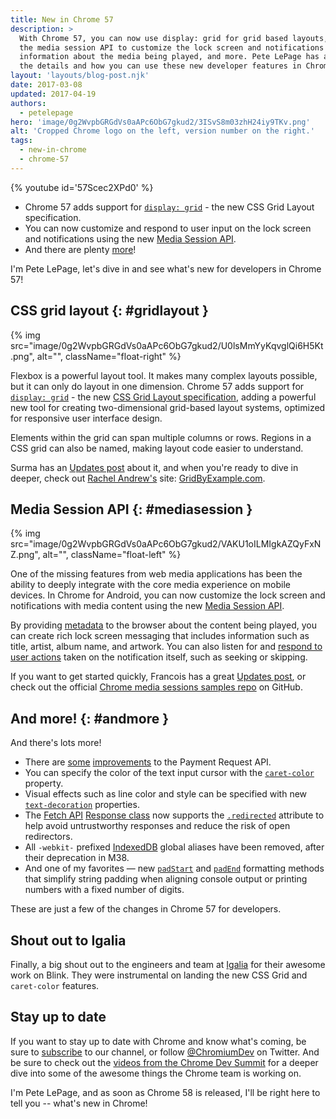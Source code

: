 ```yaml
---
title: New in Chrome 57
description: >
  With Chrome 57, you can now use display: grid for grid based layouts, use
  the media session API to customize the lock screen and notifications with
  information about the media being played, and more. Pete LePage has all
  the details and how you can use these new developer features in Chrome 57!
layout: 'layouts/blog-post.njk'
date: 2017-03-08
updated: 2017-04-19
authors:
  - petelepage
hero: 'image/0g2WvpbGRGdVs0aAPc6ObG7gkud2/3ISvS8m03zhH24iy9TKv.png'
alt: 'Cropped Chrome logo on the left, version number on the right.'
tags:
  - new-in-chrome
  - chrome-57
---
```


{% youtube id='57Scec2XPd0' %}

* Chrome 57 adds support for [`display: grid`](#gridlayout) - the new
  CSS Grid Layout specification.
* You can now customize and respond to user input on the lock screen and
  notifications using the new [Media Session API](#mediasession).
* And there are plenty [more](#andmore)!

I'm Pete LePage, let's dive in and see what's new for developers in Chrome 57!

## CSS grid layout {: #gridlayout }

{% img src="image/0g2WvpbGRGdVs0aAPc6ObG7gkud2/U0lsMmYyKqvglQi6H5Kt.png", alt="", className="float-right" %}

Flexbox is a powerful layout tool. It makes many complex layouts possible,
but it can only do layout in one dimension. Chrome 57 adds support for
[`display: grid`](https://developer.mozilla.org/en-US/docs/Learn/CSS/CSS_layout/Grids) -
the new [CSS Grid Layout specification](https://www.w3.org/TR/css3-grid-layout/),
adding a powerful new tool for creating two-dimensional grid-based layout
systems, optimized for responsive user interface design.

Elements within the grid can span multiple columns or rows. Regions in a
CSS grid can also be named, making layout code easier to understand.

Surma has an [Updates post](https://developers.google.com/web/updates/2017/01/css-grid)
about it, and when you're ready to dive in deeper, check out
[Rachel Andrew's](https://twitter.com/rachelandrew) site:
[GridByExample.com](http://gridbyexample.com/).

## Media Session API {: #mediasession }

{% img src="image/0g2WvpbGRGdVs0aAPc6ObG7gkud2/VAKU1oILMIgkAZQyFxNZ.png", alt="", className="float-left" %}

One of the missing features from web media applications has been the
ability to deeply integrate with the core media experience on mobile devices.
In Chrome for Android, you can now customize the lock screen and notifications
with media content using the new [Media Session API](https://wicg.github.io/mediasession/).

By providing [metadata](https://developers.google.com/web/updates/2017/02/media-session#set_metadata)
to the browser about the content being played, you can create rich lock screen
messaging that includes information such as title, artist, album name, and
artwork. You can also listen for and
[respond to user actions](https://developers.google.com/web/updates/2017/02/media-session#previous_track_next_track)
taken on the notification itself, such as seeking or skipping.

If you want to get started quickly, Francois has a great
[Updates post](https://developers.google.com/web/updates/2017/02/media-session),
or check out the official
[Chrome media sessions samples repo](https://googlechrome.github.io/samples/media-session/)
on GitHub.

## And more! {: #andmore }

And there's lots more!

* There are [some](https://developers.google.com/web/updates/2017/01/payment-request-updates)
  [improvements](https://developers.google.com/web/updates/2017/01/payment-request-updates#paymentmethoddata_supports_basic-card)
  to the Payment Request API.
* You can specify the color of the text input cursor with the
  [`caret-color`](https://www.chromestatus.com/feature/5720917787279360)
  property.
* Visual effects such as line color and style can be specified with new
  [`text-decoration`](https://developer.mozilla.org/en-US/docs/Web/CSS/text-decoration)
  properties.
* The [Fetch API](https://developer.mozilla.org/en-US/docs/Web/API/Fetch_API)
  [Response class](https://developer.mozilla.org/en-US/docs/Web/API/Response)
  now supports the
  [`.redirected`](https://developer.mozilla.org/en-US/docs/Web/API/Response/redirected)
  attribute to help avoid untrustworthy responses and reduce the risk of open
  redirectors.
* All `-webkit-` prefixed [IndexedDB](https://developer.mozilla.org/en-US/docs/Web/API/IndexedDB_API)
  global aliases have been removed, after
  their deprecation in M38.
* And one of my favorites &mdash; new
  [`padStart`](https://developer.mozilla.org/en-US/docs/Web/JavaScript/Reference/Global_Objects/String/padStart)
  and
  [`padEnd`](https://developer.mozilla.org/en-US/docs/Web/JavaScript/Reference/Global_Objects/String/padEnd)
  formatting methods that simplify string padding when aligning console output
  or printing numbers with a fixed number of digits.

These are just a few of the changes in Chrome 57 for developers.

## Shout out to Igalia

Finally, a big shout out to the engineers and team at
[Igalia](https://www.igalia.com/) for their awesome work on Blink. They
were instrumental on landing the new CSS Grid and `caret-color` features.

## Stay up to date

If you want to stay up to date with Chrome and know what's coming, be sure to
[subscribe](https://goo.gl/6FP1a5) to our channel, or follow
[@ChromiumDev](//twitter.com/chromiumdev) on Twitter. And be sure to check out the
[videos from the Chrome Dev Summit](https://www.youtube.com/playlist?list=PLNYkxOF6rcIBTs2KPy1E6tIYaWoFcG3uj)
for a deeper dive into some of the awesome things the Chrome team is working on.

I'm Pete LePage, and as soon as Chrome 58 is released, I'll be right here
to tell you -- what's new in Chrome!
